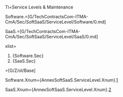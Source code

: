 Ti=Service Levels & Maintenance

Software.=[G/TechContractsCom-ITMA-CmA/Sec/SoftSaaS/ServiceLevel/Software/0.md]

SaaS.=[G/TechContractsCom-ITMA-CmA/Sec/SoftSaaS/ServiceLevel/SaaS/0.md]

xlist=<ol><li>{Software.Sec}<li>{SaaS.Sec}</ol>

=[G/Z/ol/Base]


Software.Xnum={AnnexSoftSaaS.ServiceLevel.Xnum}.<a href="#AnnexSoftSaaS.ServiceLevel.Software.Sec" class="xref">1</a>

SaaS.Xnum={AnnexSoftSaaS.ServiceLevel.Xnum}.<a
href="#AnnexSoftSaaS.ServiceLevel.SaaS.Sec" class="xref">2</a>
